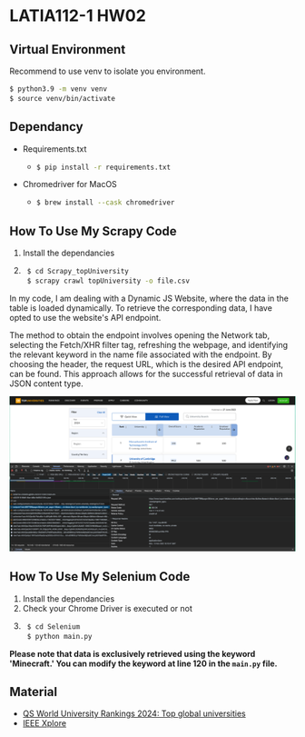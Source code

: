 # LATIA112-1 HW02

## Virtual Environment

Recommend to use venv to isolate you environment.

```bash
$ python3.9 -m venv venv
$ source venv/bin/activate
```

## Dependancy

* Requirements.txt

  * ```bash
    $ pip install -r requirements.txt
    ```
* Chromedriver for MacOS
  * ```bash
    $ brew install --cask chromedriver
    ```

## How To Use My Scrapy Code

1. Install the dependancies
2. ```bash
    $ cd Scrapy_topUniversity
    $ scrapy crawl topUniversity -o file.csv
    ```

In my code, I am dealing with a Dynamic JS Website, where the data in the table is loaded dynamically. To retrieve the corresponding data, I have opted to use the website's API endpoint. 

The method to obtain the endpoint involves opening the Network tab, selecting the Fetch/XHR filter tag, refreshing the webpage, and identifying the relevant keyword in the name file associated with the endpoint. By choosing the header, the request URL, which is the desired API endpoint, can be found. This approach allows for the successful retrieval of data in JSON content type.

![](image.png)

## How To Use My Selenium Code

1. Install the dependancies
2. Check your Chrome Driver is executed or not
3. ```bash
    $ cd Selenium
    $ python main.py
    ```

**Please note that data is exclusively retrieved using the keyword 'Minecraft.' You can modify the keyword at line 120 in the `main.py` file.**

## Material

* [QS World University Rankings 2024: Top global universities](https://www.topuniversities.com/university-rankings/world-university-rankings/2024)
* [IEEE Xplore](https://ieeexplore.ieee.org/Xplore/home.jsp)
